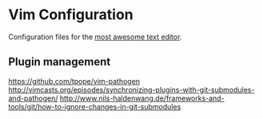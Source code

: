 # Vim Configuration

Configuration files for the [most awesome text editor](http://www.vim.org/).

## Plugin management

https://github.com/tpope/vim-pathogen
http://vimcasts.org/episodes/synchronizing-plugins-with-git-submodules-and-pathogen/
http://www.nils-haldenwang.de/frameworks-and-tools/git/how-to-ignore-changes-in-git-submodules
